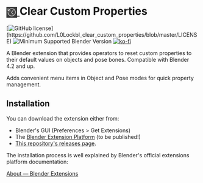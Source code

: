 <h1 tabindex="-1" class="heading-element" dir="auto">
    <a target="_blank" rel="noopener noreferrer" href="Prez/icon.jpg">
        <img src="Prez/icon.png" alt="icon" style="height: 1em; vertical-align: middle;">
    </a>
    Clear Custom Properties
</h1>

[![GitHub license](https://img.shields.io/github/license/Lauloque/bl_clear_custom_properties?style=for-the-badge&labelColor=rgb(64,64,64))](https://github.com/L0Lockbl_clear_custom_properties/blob/master/LICENSE) ![Minimum Supported Blender Version](https://img.shields.io/badge/Blender-4.2LTS+-green?style=for-the-badge&logo=blender&logoColor=white&labelColor=rgb(64,64,64)) [![ko-fi](https://ko-fi.com/img/githubbutton_sm.svg)](https://ko-fi.com/H2H818FHX)

A Blender extension that provides operators to reset custom properties to their default values on objects and pose bones. Compatible with Blender 4.2 and up.

Adds convenient menu items in Object and Pose modes for quick property management.

## Installation

You can download the extension either from:

- Blender's GUI (Preferences > Get Extensions)
- The [Blender Extension Platform](https://extensions.blender.org/add-ons/clear_custom_properties/) (to be published!)
- [This repository's releases page](https://github.com/Lauloque/bl_clear_custom_properties/releases).

The installation process is well explained by Blender's official extensions platform documentation:

[About — Blender Extensions](https://extensions.blender.org/about/)
